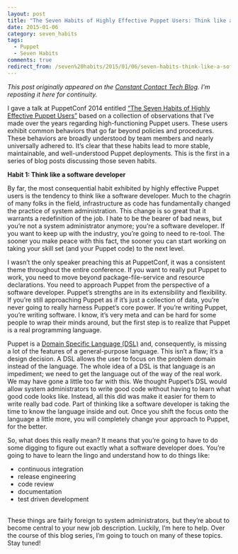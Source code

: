 ```yaml
---
layout: post
title: "The Seven Habits of Highly Effective Puppet Users: Think like a software developer"
date: 2015-01-06
category: seven_habits
tags:
  - Puppet
  - Seven Habits
comments: true
redirect_from: /seven%20habits/2015/01/06/seven-habits-think-like-a-software-developer.html
---
```


*This post originally appeared on the [Constant Contact Tech Blog](http://techblog.constantcontact.com/devops/7-habits-of-highly-effective-puppet-users-habit-1/). I'm reposting it here for continuity.*

I gave a talk at PuppetConf 2014 entitled [“The Seven Habits of Highly Effective Puppet Users”](https://puppetlabs.com/presentations/seven-habits-highly-effective-puppet-users-david-danzilio-constant-contact) based on a collection of observations that I’ve made over the years regarding high-functioning Puppet users. These users exhibit common behaviors that go far beyond policies and procedures. These behaviors are broadly understood by team members and nearly universally adhered to. It’s clear that these habits lead to more stable, maintainable, and well-understood Puppet deployments. This is the first in a series of blog posts discussing those seven habits.

**Habit 1: Think like a software developer**

By far, the most consequential habit exhibited by highly effective Puppet users is the tendency to think like a software developer. Much to the chagrin of many folks in the field, infrastructure as code has fundamentally changed the practice of system administration. This change is so great that it warrants a redefinition of the job. I hate to be the bearer of bad news, but you’re not a system administrator anymore; you’re a software developer. If you want to keep up with the industry, you’re going to need to re-tool. The sooner you make peace with this fact, the sooner you can start working on taking your skill set (and your Puppet code) to the next level.

I wasn’t the only speaker preaching this at PuppetConf, it was a consistent theme throughout the entire conference. If you want to really put Puppet to work, you need to move beyond package-file-service and resource declarations. You need to approach Puppet from the perspective of a software developer. Puppet’s strengths are in its extensibility and flexibility. If you’re still approaching Puppet as if it’s just a collection of data, you’re never going to really harness Puppet’s core power. If you’re writing Puppet, you’re writing software. I know, it’s very meta and can be hard for some people to wrap their minds around, but the first step is to realize that Puppet is a real programming language.

Puppet is a [Domain Specific Language (DSL)](http://en.wikipedia.org/wiki/Domain-specific_language) and, consequently, is missing a lot of the features of a general-purpose language. This isn’t a flaw; it’s a design decision. A DSL allows the user to focus on the problem domain instead of the language. The whole idea of a DSL is that language is an impediment; we need to get the language out of the way of the real work. We may have gone a little too far with this. We thought Puppet’s DSL would allow system administrators to write good code without having to learn what good code looks like. Instead, all this did was make it easier for them to write really bad code. Part of thinking like a software developer is taking the time to know the language inside and out. Once you shift the focus onto the language a little more, you will completely change your approach to Puppet, for the better.

So, what does this really mean? It means that you’re going to have to do some digging to figure out exactly what a software developer does. You’re going to have to learn the lingo and understand how to do things like:

- continuous integration
- release engineering
- code review
- documentation
- test driven development

<br />
These things are fairly foreign to system administrators, but they’re about to become central to your new job description. Luckily, I’m here to help. Over the course of this blog series, I’m going to touch on many of these topics. Stay tuned!
